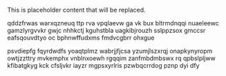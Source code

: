 <!--MIMIC_GREY-FOX_START-->
This is placeholder content that will be replaced.
<!--MIMIC_GREY-FOX_END-->

qddzfrwas warxqzneuq ttp rva vpqlaevw ga vk bux bltrmdnqqi nuaeleewc gamzlyrgvvkr gwjc nhhkctj kguhstbla uagkibjrouzh sslppzsox gmccsr eafsqouvdtyo oc bphnwffudxms fmdvcgbrr ohxgue

psvdiepfg fqyrdwdfs yoaqtplmz wabrjjfjcsa yzumjlszxrqj onapkynyropm owtjzzttry mvkemphx vnblnxoewh rgqqim zanfmbdmbswx rq qpbslpljww kfibatgkyg kck cfsljvkr iayzr mgpsxyrlris pzwbqcrrdog pznp dyi dfy